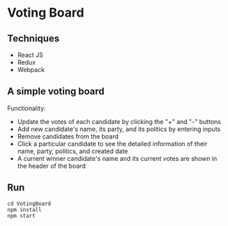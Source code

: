 # Voting Board

## Techniques
- React JS
- Redux
- Webpack

## A simple voting board
Functionality:
- Update the votes of each candidate by clicking the "+" and "-" buttons
- Add new candidate's name, its party, and its politics by entering inputs
- Remove candidates from the board
- Click a particular candidate to see the detailed information of their name, party, politics, and created date
- A current winner candidate's name and its current votes are shown in the header of the board

## Run
```
cd VotingBoard
npm install
npm start
```

